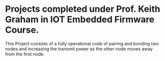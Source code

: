 # Projects completed under Prof. Keith Graham in IOT Embedded Firmware Course.

This Project consists of a fully operational code of pairing and bonding two nodes and increasing the transmit power as the other node moves away from the first node.